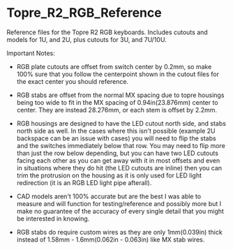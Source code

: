 # Topre_R2_RGB_Reference
Reference files for the Topre R2 RGB keyboards. Includes cutouts and models for 1U, and 2U, plus cutouts for 3U, and 7U/10U.

Important Notes:

- RGB plate cutouts are offset from switch center by 0.2mm, so make 100% sure that you follow the centerpoint shown in the cutout files for the exact center you should reference.
- RGB stabs are offset from the normal MX spacing due to topre housings being too wide to fit in the MX spacing of 0.94in(23.876mm) center to center. They are instead 28.276mm, or each stem is offset by 2.2mm.
- RGB housings are designed to have the LED cutout north side, and stabs north side as well. In the cases where this isn't possible (example 2U backspace can be an issue with cases) you will need to flip the stabs and the switches immediately below that row. You may need to flip more than just the row below depending, but you can have two LED cutouts facing each other as you can get away with it in most offsets and even in situations where they do hit (the LED cutouts are inline) then you can trim the protrusion on the housing as it is only used for LED light redirection (it is an RGB LED light pipe afterall).

- CAD models aren't 100% accurate but are the best I was able to measure and will function for testing/reference and possibly more but I make no guarantee of the accuracy of every single detail that you might be interested in knowing.

- RGB stabs do require custom wires as they are only 1mm(0.039in) thick instead of 1.58mm - 1.6mm(0.062in - 0.063in) like MX stab wires.
